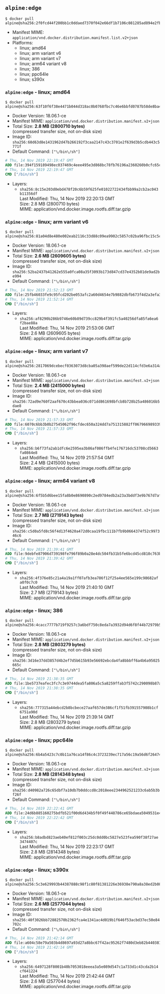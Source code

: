## `alpine:edge`

```console
$ docker pull alpine@sha256:2f0fcd44f200bb1c0ddaed7370f042e66df1b7106c081285ad894e2fb9ba5bd2
```

-	Manifest MIME: `application/vnd.docker.distribution.manifest.list.v2+json`
-	Platforms:
	-	linux; amd64
	-	linux; arm variant v6
	-	linux; arm variant v7
	-	linux; arm64 variant v8
	-	linux; 386
	-	linux; ppc64le
	-	linux; s390x

### `alpine:edge` - linux; amd64

```console
$ docker pull alpine@sha256:63f10f6f38e4471b044d318ac0b0768fbc7c46e6bbfd0787b58de8ba43496b50
```

-	Docker Version: 18.06.1-ce
-	Manifest MIME: `application/vnd.docker.distribution.manifest.v2+json`
-	Total Size: **2.8 MB (2800710 bytes)**  
	(compressed transfer size, not on-disk size)
-	Image ID: `sha256:60d63d8e1431962d47b266192f3caa2147c43c3701e2f639d3b5cdb443c5771f`
-	Default Command: `["\/bin\/sh"]`

```dockerfile
# Thu, 14 Nov 2019 22:19:47 GMT
ADD file:394f159189498ec037469c4eee495e3d868bc78fb76196a2360260b0cfc65c2c in / 
# Thu, 14 Nov 2019 22:19:47 GMT
CMD ["/bin/sh"]
```

-	Layers:
	-	`sha256:8c15e203d0ebd478f20c6b59f625fe01022722434fbb99a2cb2ac043b11356df`  
		Last Modified: Thu, 14 Nov 2019 22:20:13 GMT  
		Size: 2.8 MB (2800710 bytes)  
		MIME: application/vnd.docker.image.rootfs.diff.tar.gzip

### `alpine:edge` - linux; arm variant v6

```console
$ docker pull alpine@sha256:81a04d8e480e002eab2116c33d88c09ea9902c5857c02ba96fbc15c5cde4d6a6
```

-	Docker Version: 18.06.1-ce
-	Manifest MIME: `application/vnd.docker.distribution.manifest.v2+json`
-	Total Size: **2.6 MB (2609605 bytes)**  
	(compressed transfer size, not on-disk size)
-	Image ID: `sha256:52ba2437b41262e555a0fca08a35f3093b173d847cd37e4352b81de9ad2be994`
-	Default Command: `["\/bin\/sh"]`

```dockerfile
# Thu, 14 Nov 2019 21:52:13 GMT
ADD file:25fb46033fe9c95fcd202be053afc2a60d4654e7b9882dbfb673f4d2a3efa376 in / 
# Thu, 14 Nov 2019 21:52:14 GMT
CMD ["/bin/sh"]
```

-	Layers:
	-	`sha256:af8290b286b9746e60b89d739cc829b4f391fc5a40256dfa85fa6ea6f2bae88a`  
		Last Modified: Thu, 14 Nov 2019 21:53:06 GMT  
		Size: 2.6 MB (2609605 bytes)  
		MIME: application/vnd.docker.image.rootfs.diff.tar.gzip

### `alpine:edge` - linux; arm variant v7

```console
$ docker pull alpine@sha256:2817069dcebecf0363073d8cba05a398aef599de22d114cfd3e6a314a17e7756
```

-	Docker Version: 18.06.1-ce
-	Manifest MIME: `application/vnd.docker.distribution.manifest.v2+json`
-	Total Size: **2.4 MB (2415000 bytes)**  
	(compressed transfer size, not on-disk size)
-	Image ID: `sha256:72ad9e760f2aaf670c43bbea036c071dd861698bfcb8b728b25a486016b5dae8`
-	Default Command: `["\/bin\/sh"]`

```dockerfile
# Thu, 14 Nov 2019 21:57:33 GMT
ADD file:6070c6bb3b0b27545062f96cfdec650a324dd7a751315882ff06796698933941 in / 
# Thu, 14 Nov 2019 21:57:33 GMT
CMD ["/bin/sh"]
```

-	Layers:
	-	`sha256:b6f73fa2ab1dfc6e2595ea3b86af086ffb4fe176716dc53708cd5663fa0864e8`  
		Last Modified: Thu, 14 Nov 2019 21:57:54 GMT  
		Size: 2.4 MB (2415000 bytes)  
		MIME: application/vnd.docker.image.rootfs.diff.tar.gzip

### `alpine:edge` - linux; arm64 variant v8

```console
$ docker pull alpine@sha256:6f5b5d6bee15fa8b0e8690890c2ed9784edb2a23a3bddf3e9b767d7afb38b03a
```

-	Docker Version: 18.06.1-ce
-	Manifest MIME: `application/vnd.docker.distribution.manifest.v2+json`
-	Total Size: **2.7 MB (2719143 bytes)**  
	(compressed transfer size, not on-disk size)
-	Image ID: `sha256:c5d0a5fd8c56f4d13f4620a472d0caa19fbc111b7fb9b0664374f52c997346c6`
-	Default Command: `["\/bin\/sh"]`

```dockerfile
# Thu, 14 Nov 2019 21:39:41 GMT
ADD file:9debfe87906d739198fe796f89b0a28e4dc504fb31b5fe6bcd45cd810c763bbb in / 
# Thu, 14 Nov 2019 21:39:42 GMT
CMD ["/bin/sh"]
```

-	Layers:
	-	`sha256:4f376e85c21a4a19a1ff07afb3ea786f12f25a4ee565e199c98682afa0f0c7c0`  
		Last Modified: Thu, 14 Nov 2019 21:40:10 GMT  
		Size: 2.7 MB (2719143 bytes)  
		MIME: application/vnd.docker.image.rootfs.diff.tar.gzip

### `alpine:edge` - linux; 386

```console
$ docker pull alpine@sha256:4cacc7777b719f9257c3a6bdf750c8eda7a3932d94d6f8f44b72979b50046268
```

-	Docker Version: 18.06.1-ce
-	Manifest MIME: `application/vnd.docker.distribution.manifest.v2+json`
-	Total Size: **2.8 MB (2803279 bytes)**  
	(compressed transfer size, not on-disk size)
-	Image ID: `sha256:3d16e37dd3857d4b2ef7d5b615b93e56692ebcda4fa8bbbff6a4b6a95025665c`
-	Default Command: `["\/bin\/sh"]`

```dockerfile
# Thu, 14 Nov 2019 21:38:35 GMT
ADD file:1be5737eafec3fc7c3e9744dea5fa806a5c5a8259ffab3f5742c290098b87a92 in / 
# Thu, 14 Nov 2019 21:38:35 GMT
CMD ["/bin/sh"]
```

-	Layers:
	-	`sha256:777315a44ebcd2b8bcbece27aaf657de386cf1f51fb391557908b1cf6751a90d`  
		Last Modified: Thu, 14 Nov 2019 21:39:14 GMT  
		Size: 2.8 MB (2803279 bytes)  
		MIME: application/vnd.docker.image.rootfs.diff.tar.gzip

### `alpine:edge` - linux; ppc64le

```console
$ docker pull alpine@sha256:6b4a5423c7c0b11a76ca14f86c4c3723239ec717a56c19a56d6f26474f9cc690
```

-	Docker Version: 18.06.1-ce
-	Manifest MIME: `application/vnd.docker.distribution.manifest.v2+json`
-	Total Size: **2.8 MB (2814348 bytes)**  
	(compressed transfer size, not on-disk size)
-	Image ID: `sha256:d40982a726c65dbf7a10db7b0ddccd8c2018eee2344962521233c6ab5b3bf26f`
-	Default Command: `["\/bin\/sh"]`

```dockerfile
# Thu, 14 Nov 2019 22:22:41 GMT
ADD file:24d6b885160275bdfb521f00d6d434b5f0f49f448786ce65bdaea5049531e40d in / 
# Thu, 14 Nov 2019 22:22:42 GMT
CMD ["/bin/sh"]
```

-	Layers:
	-	`sha256:b8adbd823aeb40ef812f003c25dc0dd0bc5827e523fea590f38f27ae3474407c`  
		Last Modified: Thu, 14 Nov 2019 22:23:17 GMT  
		Size: 2.8 MB (2814348 bytes)  
		MIME: application/vnd.docker.image.rootfs.diff.tar.gzip

### `alpine:edge` - linux; s390x

```console
$ docker pull alpine@sha256:5c3e629993b44387888c98f1c80f81381226e36938e790a8a38ed2b08a5f51ac
```

-	Docker Version: 18.06.1-ce
-	Manifest MIME: `application/vnd.docker.distribution.manifest.v2+json`
-	Total Size: **2.6 MB (2577044 bytes)**  
	(compressed transfer size, not on-disk size)
-	Image ID: `sha256:40f3026bb72882570b2362fca4e1341ac4d019b1f646f53acbd37ec50e84702c`
-	Default Command: `["\/bin\/sh"]`

```dockerfile
# Thu, 14 Nov 2019 21:42:14 GMT
ADD file:a604c58e79a503b4d8697a93d27a8bbc67f42ac95262f7480d3eb82b4403811c in / 
# Thu, 14 Nov 2019 21:42:14 GMT
CMD ["/bin/sh"]
```

-	Layers:
	-	`sha256:6497128f8001b40b7053018eeea3a5e089d547c1a733d1c43cda2b14cf641224`  
		Last Modified: Thu, 14 Nov 2019 21:42:44 GMT  
		Size: 2.6 MB (2577044 bytes)  
		MIME: application/vnd.docker.image.rootfs.diff.tar.gzip
